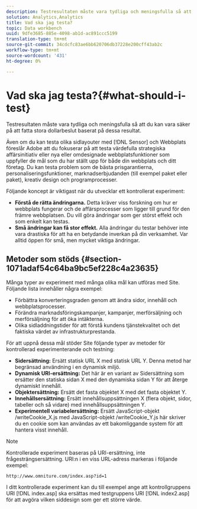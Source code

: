 ```yaml
---
description: Testresultaten måste vara tydliga och meningsfulla så att du kan vara säker på att fatta stora dollarbeslut baserat på dessa resultat.
solution: Analytics,Analytics
title: Vad ska jag testa?
topic: Data workbench
uuid: 9dfe3685-885e-4098-ab1d-ac891ccc5199
translation-type: tm+mt
source-git-commit: 34cdcfc83ae6bb620706db37228e200cff43ab2c
workflow-type: tm+mt
source-wordcount: '431'
ht-degree: 0%

---
```



# Vad ska jag testa?{#what-should-i-test}

Testresultaten måste vara tydliga och meningsfulla så att du kan vara säker på att fatta stora dollarbeslut baserat på dessa resultat.

Även om du kan testa olika sidlayouter med [!DNL Sensor] och Webbplats föreslår Adobe att du fokuserar på att testa värdefulla strategiska affärsinitiativ eller nya eller omdesignade webbplatsfunktioner som uppfyller de mål som du har ställt upp för både din webbplats och ditt företag. Du kan testa problem som de bästa prisgarantierna, personaliseringsfunktioner, marknadserbjudanden (till exempel paket eller paket), kreativ design och programprocesser.

Följande koncept är viktigast när du utvecklar ett kontrollerat experiment:

* **Förstå de rätta ändringarna.** Detta kräver viss forskning om hur er webbplats fungerar och de affärsprocesser som ligger till grund för den främre webbplatsen. Du vill göra ändringar som ger störst effekt och som enkelt kan testas.
* **Små ändringar kan få stor effekt.** Alla ändringar du testar behöver inte vara drastiska för att ha en betydande inverkan på din verksamhet. Var alltid öppen för små, men mycket viktiga ändringar.

## Metoder som stöds {#section-1071adaf54c64ba9bc5ef228c4a23635}

Många typer av experiment med många olika mål kan utföras med Site. Följande lista innehåller några exempel:

* Förbättra konverteringsgraden genom att ändra sidor, innehåll och webbplatsprocesser.
* Förändra marknadsföringskampanjer, kampanjer, merförsäljning och merförsäljning för att öka intäkterna.
* Olika sidladdningstider för att förstå kundens tjänstekvalitet och det faktiska värdet av infrastrukturprestanda.

För att uppnå dessa mål stöder Site följande typer av metoder för kontrollerad experimenterande och testning:

* **Sidersättning:** Ersätt statisk URL X med statisk URL Y. Denna metod har begränsad användning i en dynamisk miljö.
* **Dynamisk URI-ersättning:** Det här är en variant av Sidersättning som ersätter den statiska sidan X med den dynamiska sidan Y för att återge dynamiskt innehåll.
* **Objektersättning:** Ersätt det fasta objektet X med det fasta objektet Y.
* **Innehållsersättning:** Ersätt innehållsuppsättningen X (flera objekt, sidor, tabeller och så vidare) med innehållsuppsättningen Y.
* **Experimentell variabelersättning:** Ersätt JavaScript-objekt /writeCookie_X.js med JavaScript-objekt /writeCookie_Y.js här skriver du en cookie som kan användas av ett bakomliggande system för att hantera visst innehåll.

>[!NOTE]
>
>Kontrollerade experiment baseras på URI-ersättning, inte frågesträngsersättning. URI:n i en viss URL-adress markeras i följande exempel:
>
>`http://www.omniture.com/index.asp?id=1`
>
>I ditt kontrollerade experiment kan du till exempel ange att kontrollgruppens URI [!DNL index.asp] ska ersättas med testgruppens URI [!DNL index2.asp] för att avgöra vilken siddesign som ger ett större värde.
